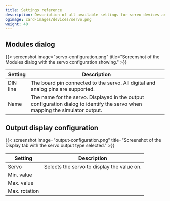 ```yaml
---
title: Settings reference
description: Description of all available settings for servo devices and output configurations using servos.
ogimage: card-images/devices/servo.png
weight: 40
---
```


## Modules dialog

{{< screenshot image="servo-configuration.png" title="Screenshot of the Modules dialog with the servo configuration showing." >}}

| Setting  | Description                                                                                                                   |
| -------- | ----------------------------------------------------------------------------------------------------------------------------- |
| DIN line | The board pin connected to the servo. All digital and analog pins are supported.                                              |
| Name     | The name for the servo. Displayed in the output configuration dialog to identify the servo when mapping the simulator output. |

## Output display configuration

{{< screenshot image="output-configuration.png" title="Screenshot of the Display tab with the servo output type selected." >}}

| Setting       | Description                                |
| ------------- | ------------------------------------------ |
| Servo         | Selects the servo to display the value on. |
| Min. value    |                                            |
| Max. value    |                                            |
| Max. rotation |                                            |
